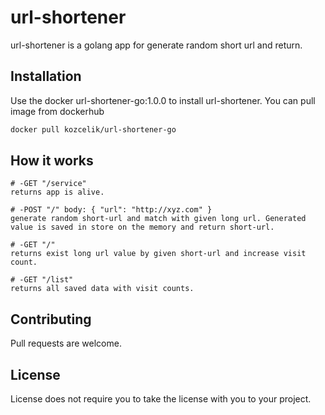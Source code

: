 # url-shortener

url-shortener is a golang app for generate random short url and return.

## Installation
Use the docker url-shortener-go:1.0.0 to install url-shortener. You can pull image from dockerhub

```bash
docker pull kozcelik/url-shortener-go
```

## How it works

```
# -GET "/service"
returns app is alive.

# -POST "/" body: { "url": "http://xyz.com" }
generate random short-url and match with given long url. Generated value is saved in store on the memory and return short-url.

# -GET "/"
returns exist long url value by given short-url and increase visit count.

# -GET "/list"
returns all saved data with visit counts.
```

## Contributing
Pull requests are welcome.

## License
License does not require you to take the license with you to your project.
